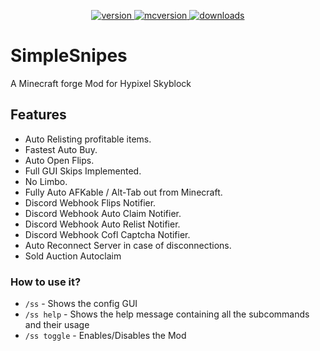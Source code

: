 <p align="center">
  <a href="https://github.com/SimplesSnipe/SimpleSnipes/releases/latest" target="_blank">
    <img alt="version" src="https://img.shields.io/badge/RELEASE-1.1-blueviolet?color=%239f00ff&style=for-the-badge" />
  </a>
  <a href="https://files.minecraftforge.net/net/minecraftforge/forge/index_1.8.9.html" target="_blank">
    <img alt="mcversion" src="https://img.shields.io/badge/MC%20Version-1.8.9-blue?color=%239f00ff&style=for-the-badge" />
  </a>
  <a href="https://github.com/SimplesSnipe/SimpleSnipes/releases/latest" target="_blank">
    <img alt="downloads" src="https://img.shields.io/badge/DOWNLOAD-1.2k-a?color=%239f00ff&style=for-the-badge" />
    </a>
</p>

# SimpleSnipes
A Minecraft forge  Mod for Hypixel Skyblock

##  Features
- Auto Relisting profitable items.
- Fastest Auto Buy.
- Auto Open Flips.
- Full GUI Skips Implemented.
- No Limbo.
- Fully Auto AFKable / Alt-Tab out from Minecraft.
- Discord Webhook Flips Notifier.
- Discord Webhook Auto Claim Notifier.
- Discord Webhook Auto Relist Notifier.
- Discord Webhook Cofl Captcha Notifier.
- Auto Reconnect Server in case of disconnections.
- Sold Auction Autoclaim
### How to use it?
- `/ss` - Shows the config GUI
- `/ss help` - Shows the help message containing all the subcommands and their usage
- `/ss toggle` - Enables/Disables the Mod
